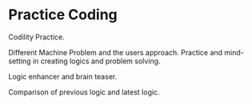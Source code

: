 # Practice Coding
Codility Practice.


Different Machine Problem and the users approach.
Practice and mind-setting in creating logics and problem solving.

Logic enhancer and brain teaser.

Comparison of previous logic and latest logic.
